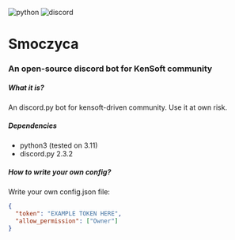 ![python](https://img.shields.io/badge/Python-FFD43B?style=for-the-badge&logo=python&logoColor=blue)
![discord](https://img.shields.io/badge/Discord-5865F2?style=for-the-badge&logo=discord&logoColor=white)

# Smoczyca
### An open-source discord bot for KenSoft community

##### What it is?
An discord.py bot for kensoft-driven community. Use it at own risk.  

##### Dependencies
* python3 (tested on 3.11)
* discord.py 2.3.2

##### How to write your own config?
Write your own config.json file:
```json
{
  "token": "EXAMPLE TOKEN HERE",
  "allow_permission": ["Owner"]
}
```
